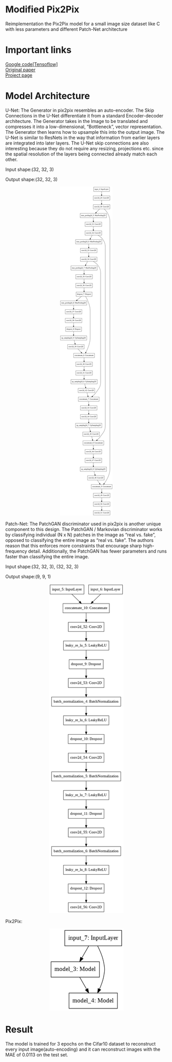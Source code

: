 # Modified Pix2Pix

Reimplementation the Pix2Pix model for a small image size dataset like C with less parameters and different Patch-Net architecture

# Important links
[Google code[Tensoflow]](https://github.com/tensorflow/docs/blob/r2.0rc/site/en/r2/tutorials/generative/pix2pix.ipynb) </br>
[Original paper](https://arxiv.org/abs/1611.07004) </br>
[Project page](https://phillipi.github.io/pix2pix/) </br>

# Model Architecture


U-Net: The Generator in pix2pix resembles an auto-encoder. The Skip Connections in the U-Net differentiate it from a standard Encoder-decoder architecture. The Generator takes in the Image to be translated and compresses it into a low-dimensional, “Bottleneck”, vector representation. The Generator then learns how to upsample this into the output image. The U-Net is similar to ResNets in the way that information from earlier layers are integrated into later layers. The U-Net skip connections are also interesting because they do not require any resizing, projections etc. since the spatial resolution of the layers being connected already match each other.


Input shape:(32, 32, 3)    
              
Output shape:(32, 32, 3)

<p align="center">
  <img src="unet.png">
</p>


Patch-Net: The PatchGAN discriminator used in pix2pix is another unique component to this design. The PatchGAN / Markovian discriminator works by classifying individual (N x N) patches in the image as “real vs. fake”, opposed to classifying the entire image as “real vs. fake”. The authors reason that this enforces more constraints that encourage sharp high-frequency detail. Additionally, the PatchGAN has fewer parameters and runs faster than classifying the entire image.


Input shape:(32, 32, 3), (32, 32, 3)    
              
Output shape:(9, 9, 1)

<p align="center">
  <img src="patchnet.png">
</p>


Pix2Pix:
<p align="center">
  <img src="pix2pix.png">
</p>

# Result

The model is trained for 3 epochs on the Cifar10 dataset to reconstruct every input image(auto-encoding) and it can reconstruct images with the MAE of 0.0113 on the test set.
